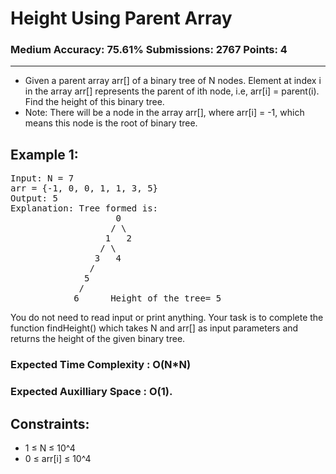 # Height Using Parent Array

### Medium Accuracy: 75.61% Submissions: 2767 Points: 4

---

- Given a parent array arr[] of a binary tree of N nodes. Element at index i in the array arr[] represents the parent of ith node, i.e, arr[i] = parent(i). Find the height of this binary tree.
- Note: There will be a node in the array arr[], where arr[i] = -1, which means this node is the root of binary tree.

## Example 1:

<pre>
Input: N = 7
arr = {-1, 0, 0, 1, 1, 3, 5}
Output: 5
Explanation: Tree formed is:
                    0
                   / \
                  1   2
                 / \
                3   4
               /
              5
             /
            6      Height of the tree= 5
</pre>

You do not need to read input or print anything. Your task is to complete the function findHeight() which takes N and arr[] as input parameters and returns the height of the given binary tree.

### Expected Time Complexity : O(N\*N)

### Expected Auxilliary Space : O(1).

## Constraints:

- 1 ≤ N ≤ 10^4
- 0 ≤ arr[i] ≤ 10^4

